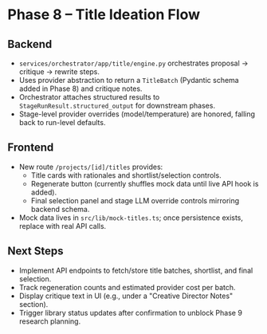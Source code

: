 # Phase 8 – Title Ideation Flow

## Backend
- `services/orchestrator/app/title/engine.py` orchestrates proposal → critique → rewrite steps.
- Uses provider abstraction to return a `TitleBatch` (Pydantic schema added in Phase 8) and critique notes.
- Orchestrator attaches structured results to `StageRunResult.structured_output` for downstream phases.
- Stage-level provider overrides (model/temperature) are honored, falling back to run-level defaults.

## Frontend
- New route `/projects/[id]/titles` provides:
  - Title cards with rationales and shortlist/selection controls.
  - Regenerate button (currently shuffles mock data until live API hook is added).
  - Final selection panel and stage LLM override controls mirroring backend schema.
- Mock data lives in `src/lib/mock-titles.ts`; once persistence exists, replace with real API calls.

## Next Steps
- Implement API endpoints to fetch/store title batches, shortlist, and final selection.
- Track regeneration counts and estimated provider cost per batch.
- Display critique text in UI (e.g., under a "Creative Director Notes" section).
- Trigger library status updates after confirmation to unblock Phase 9 research planning.
